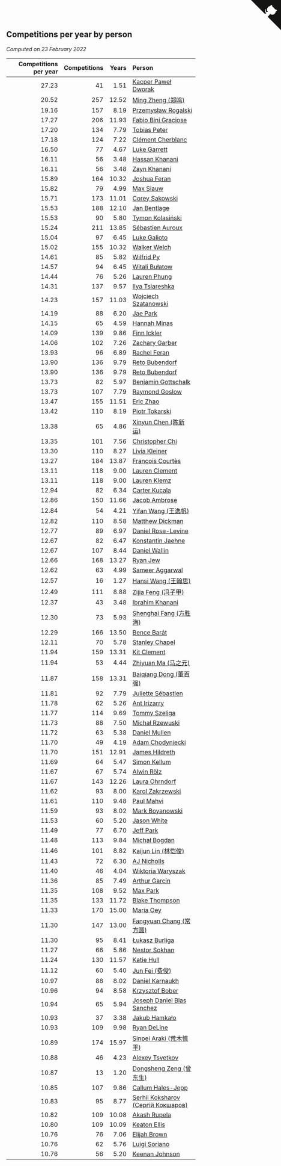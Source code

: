 ## Competitions per year by person

*Computed on 23 February 2022*

| Competitions per year | Competitions | Years | Person |
| ---: | ---: | ---: | :--- |
| 27.23 | 41 | 1.51 | [Kacper Paweł Dworak](https://www.worldcubeassociation.org/persons/2020DWOR01) |
| 20.52 | 257 | 12.52 | [Ming Zheng (郑鸣)](https://www.worldcubeassociation.org/persons/2009ZHEN11) |
| 19.16 | 157 | 8.19 | [Przemysław Rogalski](https://www.worldcubeassociation.org/persons/2013ROGA02) |
| 17.27 | 206 | 11.93 | [Fabio Bini Graciose](https://www.worldcubeassociation.org/persons/2010GRAC02) |
| 17.20 | 134 | 7.79 | [Tobias Peter](https://www.worldcubeassociation.org/persons/2014PETE03) |
| 17.18 | 124 | 7.22 | [Clément Cherblanc](https://www.worldcubeassociation.org/persons/2014CHER05) |
| 16.50 | 77 | 4.67 | [Luke Garrett](https://www.worldcubeassociation.org/persons/2017GARR05) |
| 16.11 | 56 | 3.48 | [Hassan Khanani](https://www.worldcubeassociation.org/persons/2018KHAN26) |
| 16.11 | 56 | 3.48 | [Zayn Khanani](https://www.worldcubeassociation.org/persons/2018KHAN28) |
| 15.89 | 164 | 10.32 | [Joshua Feran](https://www.worldcubeassociation.org/persons/2011FERA01) |
| 15.82 | 79 | 4.99 | [Max Siauw](https://www.worldcubeassociation.org/persons/2017SIAU02) |
| 15.71 | 173 | 11.01 | [Corey Sakowski](https://www.worldcubeassociation.org/persons/2011SAKO01) |
| 15.53 | 188 | 12.10 | [Jan Bentlage](https://www.worldcubeassociation.org/persons/2010BENT01) |
| 15.53 | 90 | 5.80 | [Tymon Kolasiński](https://www.worldcubeassociation.org/persons/2016KOLA02) |
| 15.24 | 211 | 13.85 | [Sébastien Auroux](https://www.worldcubeassociation.org/persons/2008AURO01) |
| 15.04 | 97 | 6.45 | [Luke Galioto](https://www.worldcubeassociation.org/persons/2015GALI02) |
| 15.02 | 155 | 10.32 | [Walker Welch](https://www.worldcubeassociation.org/persons/2011WELC01) |
| 14.61 | 85 | 5.82 | [Wilfrid Py](https://www.worldcubeassociation.org/persons/2016PYWI01) |
| 14.57 | 94 | 6.45 | [Witali Bułatow](https://www.worldcubeassociation.org/persons/2015BUAT01) |
| 14.44 | 76 | 5.26 | [Lauren Phung](https://www.worldcubeassociation.org/persons/2016PHUN02) |
| 14.31 | 137 | 9.57 | [Ilya Tsiareshka](https://www.worldcubeassociation.org/persons/2012TERE01) |
| 14.23 | 157 | 11.03 | [Wojciech Szatanowski](https://www.worldcubeassociation.org/persons/2011SZAT01) |
| 14.19 | 88 | 6.20 | [Jae Park](https://www.worldcubeassociation.org/persons/2015PARK24) |
| 14.15 | 65 | 4.59 | [Hannah Minas](https://www.worldcubeassociation.org/persons/2017MINA04) |
| 14.09 | 139 | 9.86 | [Finn Ickler](https://www.worldcubeassociation.org/persons/2012ICKL01) |
| 14.06 | 102 | 7.26 | [Zachary Garber](https://www.worldcubeassociation.org/persons/2014GARB01) |
| 13.93 | 96 | 6.89 | [Rachel Feran](https://www.worldcubeassociation.org/persons/2015FERA01) |
| 13.90 | 136 | 9.79 | [Reto Bubendorf](https://www.worldcubeassociation.org/persons/2012BUBE01) |
| 13.90 | 136 | 9.79 | [Reto Bubendorf](https://www.worldcubeassociation.org/persons/2012BUBE01) |
| 13.73 | 82 | 5.97 | [Benjamin Gottschalk](https://www.worldcubeassociation.org/persons/2016GOTT01) |
| 13.73 | 107 | 7.79 | [Raymond Goslow](https://www.worldcubeassociation.org/persons/2014GOSL01) |
| 13.47 | 155 | 11.51 | [Eric Zhao](https://www.worldcubeassociation.org/persons/2010ZHAO19) |
| 13.42 | 110 | 8.19 | [Piotr Tokarski](https://www.worldcubeassociation.org/persons/2013TOKA01) |
| 13.38 | 65 | 4.86 | [Xinyun Chen (陈新运)](https://www.worldcubeassociation.org/persons/2017CHEN36) |
| 13.35 | 101 | 7.56 | [Christopher Chi](https://www.worldcubeassociation.org/persons/2014CHIC01) |
| 13.30 | 110 | 8.27 | [Livia Kleiner](https://www.worldcubeassociation.org/persons/2013KLEI03) |
| 13.27 | 184 | 13.87 | [François Courtès](https://www.worldcubeassociation.org/persons/2008COUR01) |
| 13.11 | 118 | 9.00 | [Lauren Clement](https://www.worldcubeassociation.org/persons/2013KLEM01) |
| 13.11 | 118 | 9.00 | [Lauren Klemz](https://www.worldcubeassociation.org/persons/2013KLEM01) |
| 12.94 | 82 | 6.34 | [Carter Kucala](https://www.worldcubeassociation.org/persons/2015KUCA01) |
| 12.86 | 150 | 11.66 | [Jacob Ambrose](https://www.worldcubeassociation.org/persons/2010AMBR01) |
| 12.84 | 54 | 4.21 | [Yifan Wang (王逸帆)](https://www.worldcubeassociation.org/persons/2017WANY29) |
| 12.82 | 110 | 8.58 | [Matthew Dickman](https://www.worldcubeassociation.org/persons/2013DICK01) |
| 12.77 | 89 | 6.97 | [Daniel Rose-Levine](https://www.worldcubeassociation.org/persons/2015ROSE01) |
| 12.67 | 82 | 6.47 | [Konstantin Jaehne](https://www.worldcubeassociation.org/persons/2015JAEH01) |
| 12.67 | 107 | 8.44 | [Daniel Wallin](https://www.worldcubeassociation.org/persons/2013WALL03) |
| 12.66 | 168 | 13.27 | [Ryan Jew](https://www.worldcubeassociation.org/persons/2008JEWR01) |
| 12.62 | 63 | 4.99 | [Sameer Aggarwal](https://www.worldcubeassociation.org/persons/2017AGGA01) |
| 12.57 | 16 | 1.27 | [Hansi Wang (王翰思)](https://www.worldcubeassociation.org/persons/2020WANG19) |
| 12.49 | 111 | 8.88 | [Zijia Feng (冯子甲)](https://www.worldcubeassociation.org/persons/2013FENG02) |
| 12.37 | 43 | 3.48 | [Ibrahim Khanani](https://www.worldcubeassociation.org/persons/2018KHAN27) |
| 12.30 | 73 | 5.93 | [Shenghai Fang (方胜海)](https://www.worldcubeassociation.org/persons/2016FANG01) |
| 12.29 | 166 | 13.50 | [Bence Barát](https://www.worldcubeassociation.org/persons/2008BARA01) |
| 12.11 | 70 | 5.78 | [Stanley Chapel](https://www.worldcubeassociation.org/persons/2016CHAP04) |
| 11.94 | 159 | 13.31 | [Kit Clement](https://www.worldcubeassociation.org/persons/2008CLEM01) |
| 11.94 | 53 | 4.44 | [Zhiyuan Ma (马之元)](https://www.worldcubeassociation.org/persons/2017MAZH04) |
| 11.87 | 158 | 13.31 | [Baiqiang Dong (董百强)](https://www.worldcubeassociation.org/persons/2008DONG06) |
| 11.81 | 92 | 7.79 | [Juliette Sébastien](https://www.worldcubeassociation.org/persons/2014SEBA01) |
| 11.78 | 62 | 5.26 | [Ant Irizarry](https://www.worldcubeassociation.org/persons/2016IRIZ02) |
| 11.77 | 114 | 9.69 | [Tommy Szeliga](https://www.worldcubeassociation.org/persons/2012SZEL01) |
| 11.73 | 88 | 7.50 | [Michał Rzewuski](https://www.worldcubeassociation.org/persons/2014RZEW01) |
| 11.72 | 63 | 5.38 | [Daniel Mullen](https://www.worldcubeassociation.org/persons/2016MULL04) |
| 11.70 | 49 | 4.19 | [Adam Chodyniecki](https://www.worldcubeassociation.org/persons/2017CHOD02) |
| 11.70 | 151 | 12.91 | [James Hildreth](https://www.worldcubeassociation.org/persons/2009HILD01) |
| 11.69 | 64 | 5.47 | [Simon Kellum](https://www.worldcubeassociation.org/persons/2016KELL12) |
| 11.67 | 67 | 5.74 | [Alwin Rölz](https://www.worldcubeassociation.org/persons/2016ROLZ01) |
| 11.67 | 143 | 12.26 | [Laura Ohrndorf](https://www.worldcubeassociation.org/persons/2009OHRN01) |
| 11.62 | 93 | 8.00 | [Karol Zakrzewski](https://www.worldcubeassociation.org/persons/2014ZAKR01) |
| 11.61 | 110 | 9.48 | [Paul Mahvi](https://www.worldcubeassociation.org/persons/2012MAHV01) |
| 11.59 | 93 | 8.02 | [Mark Boyanowski](https://www.worldcubeassociation.org/persons/2014BOYA01) |
| 11.53 | 60 | 5.20 | [Jason White](https://www.worldcubeassociation.org/persons/2016WHIT16) |
| 11.49 | 77 | 6.70 | [Jeff Park](https://www.worldcubeassociation.org/persons/2015PARK08) |
| 11.48 | 113 | 9.84 | [Michał Bogdan](https://www.worldcubeassociation.org/persons/2012BOGD01) |
| 11.46 | 101 | 8.82 | [Kaijun Lin (林恺俊)](https://www.worldcubeassociation.org/persons/2013LINK01) |
| 11.43 | 72 | 6.30 | [AJ Nicholls](https://www.worldcubeassociation.org/persons/2015NICH04) |
| 11.40 | 46 | 4.04 | [Wiktoria Waryszak](https://www.worldcubeassociation.org/persons/2018WARY01) |
| 11.36 | 85 | 7.49 | [Arthur Garcin](https://www.worldcubeassociation.org/persons/2014GARC27) |
| 11.35 | 108 | 9.52 | [Max Park](https://www.worldcubeassociation.org/persons/2012PARK03) |
| 11.35 | 133 | 11.72 | [Blake Thompson](https://www.worldcubeassociation.org/persons/2010THOM03) |
| 11.33 | 170 | 15.00 | [Maria Oey](https://www.worldcubeassociation.org/persons/2007OEYM01) |
| 11.30 | 147 | 13.00 | [Fangyuan Chang (常方圆)](https://www.worldcubeassociation.org/persons/2009CHAN04) |
| 11.30 | 95 | 8.41 | [Łukasz Burliga](https://www.worldcubeassociation.org/persons/2013BURL01) |
| 11.27 | 66 | 5.86 | [Nestor Sokhan](https://www.worldcubeassociation.org/persons/2016SOKH01) |
| 11.24 | 130 | 11.57 | [Katie Hull](https://www.worldcubeassociation.org/persons/2010HULL01) |
| 11.12 | 60 | 5.40 | [Jun Fei (费俊)](https://www.worldcubeassociation.org/persons/2016FEIJ02) |
| 10.97 | 88 | 8.02 | [Daniel Karnaukh](https://www.worldcubeassociation.org/persons/2014KARN02) |
| 10.96 | 94 | 8.58 | [Krzysztof Bober](https://www.worldcubeassociation.org/persons/2013BOBE01) |
| 10.94 | 65 | 5.94 | [Joseph Daniel Blas Sanchez](https://www.worldcubeassociation.org/persons/2016SANC08) |
| 10.93 | 37 | 3.38 | [Jakub Hamkało](https://www.worldcubeassociation.org/persons/2018HAMK01) |
| 10.93 | 109 | 9.98 | [Ryan DeLine](https://www.worldcubeassociation.org/persons/2012DELI01) |
| 10.89 | 174 | 15.97 | [Sinpei Araki (荒木慎平)](https://www.worldcubeassociation.org/persons/2006ARAK01) |
| 10.88 | 46 | 4.23 | [Alexey Tsvetkov](https://www.worldcubeassociation.org/persons/2017TSVE02) |
| 10.87 | 13 | 1.20 | [Dongsheng Zeng (曾东生)](https://www.worldcubeassociation.org/persons/2020ZENG03) |
| 10.85 | 107 | 9.86 | [Callum Hales-Jepp](https://www.worldcubeassociation.org/persons/2012HALE01) |
| 10.83 | 95 | 8.77 | [Serhii Koksharov (Сергій Кокшаров)](https://www.worldcubeassociation.org/persons/2013KOKS01) |
| 10.82 | 109 | 10.08 | [Akash Rupela](https://www.worldcubeassociation.org/persons/2012RUPE01) |
| 10.80 | 109 | 10.09 | [Keaton Ellis](https://www.worldcubeassociation.org/persons/2012ELLI01) |
| 10.76 | 76 | 7.06 | [Elijah Brown](https://www.worldcubeassociation.org/persons/2015BROW03) |
| 10.76 | 62 | 5.76 | [Luigi Soriano](https://www.worldcubeassociation.org/persons/2016SORI04) |
| 10.76 | 56 | 5.20 | [Keenan Johnson](https://www.worldcubeassociation.org/persons/2016JOHN30) |


<a href="https://github.com/jonatanklosko/wca_statistics" class="github-corner" aria-label="View source on Github"><svg width="80" height="80" viewBox="0 0 250 250" style="fill:#151513; color:#fff; position: absolute; top: 0; border: 0; right: 0;" aria-hidden="true"><path d="M0,0 L115,115 L130,115 L142,142 L250,250 L250,0 Z"></path><path d="M128.3,109.0 C113.8,99.7 119.0,89.6 119.0,89.6 C122.0,82.7 120.5,78.6 120.5,78.6 C119.2,72.0 123.4,76.3 123.4,76.3 C127.3,80.9 125.5,87.3 125.5,87.3 C122.9,97.6 130.6,101.9 134.4,103.2" fill="currentColor" style="transform-origin: 130px 106px;" class="octo-arm"></path><path d="M115.0,115.0 C114.9,115.1 118.7,116.5 119.8,115.4 L133.7,101.6 C136.9,99.2 139.9,98.4 142.2,98.6 C133.8,88.0 127.5,74.4 143.8,58.0 C148.5,53.4 154.0,51.2 159.7,51.0 C160.3,49.4 163.2,43.6 171.4,40.1 C171.4,40.1 176.1,42.5 178.8,56.2 C183.1,58.6 187.2,61.8 190.9,65.4 C194.5,69.0 197.7,73.2 200.1,77.6 C213.8,80.2 216.3,84.9 216.3,84.9 C212.7,93.1 206.9,96.0 205.4,96.6 C205.1,102.4 203.0,107.8 198.3,112.5 C181.9,128.9 168.3,122.5 157.7,114.1 C157.9,116.9 156.7,120.9 152.7,124.9 L141.0,136.5 C139.8,137.7 141.6,141.9 141.8,141.8 Z" fill="currentColor" class="octo-body"></path></svg></a><style>.github-corner:hover .octo-arm{animation:octocat-wave 560ms ease-in-out}@keyframes octocat-wave{0%,100%{transform:rotate(0)}20%,60%{transform:rotate(-25deg)}40%,80%{transform:rotate(10deg)}}@media (max-width:500px){.github-corner:hover .octo-arm{animation:none}.github-corner .octo-arm{animation:octocat-wave 560ms ease-in-out}}</style>
